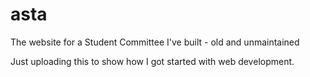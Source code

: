 # asta

The website for a Student Committee I've built - old and unmaintained

Just uploading this to show how I got started with web development.
